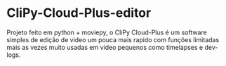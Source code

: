 # CliPy-Cloud-Plus-editor
Projeto feito em python + moviepy, o CliPy Cloud-Plus é um software simples de edição de video um pouca mais rapido com funções limitadas mais as vezes muito usadas em video pequenos como timelapses e dev-logs.
